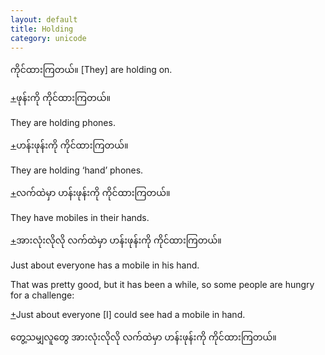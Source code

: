 ```yaml
---
layout: default
title: Holding
category: unicode
---
```


<p><span class='mm3'>ကိုင်ထားကြတယ်။</span> [They] are holding on.</p>

<p class='hide-trigger'><a href="#">+</a><span class='mm3'>ဖုန်းကို ကိုင်ထားကြတယ်။</span></p>
<p class='hide-this'>They are holding phones.</p>

<p class='hide-trigger'><a href="#">+</a><span class='mm3'>ဟန်းဖုန်းကို ကိုင်ထားကြတယ်။</span></p>
<p class='hide-this'>They are holding ‘hand’ phones.</p>

<p class='hide-trigger'><a href="#">+</a><span class='mm3'>လက်ထဲမှာ ဟန်းဖုန်းကို ကိုင်ထားကြတယ်။</span></p>
<p class='hide-this'>They have mobiles in their hands.</p>

<p class='hide-trigger'><a href="#">+</a><span class='mm3'>အားလုံးလိုလို လက်ထဲမှာ ဟန်းဖုန်းကို ကိုင်ထားကြတယ်။</span></p>
<p class='hide-this'>Just about everyone has a mobile in his hand.</p>

<p>That was pretty good, but it has been a while, so some people are hungry for a challenge:</p>
<p class='hide-trigger'><a href="#">+</a>Just about everyone [I] could see had a mobile in hand.</p>
<p class='hide-this'><span class='mm3'>တွေ့သမျှလူတွေ အားလုံးလိုလို လက်ထဲမှာ ဟန်းဖုန်းကို ကိုင်ထားကြတယ်။</span></p>
